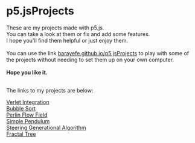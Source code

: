 # p5.jsProjects
These are my projects made with p5.js.
<br>
You can take a look at them or fix and add some features.
<br>
I hope you'll find them helpful or just enjoy them.
<br><br>
You can use the link <a href="barayefe.github.io/p5.jsProjects">barayefe.github.io/p5.jsProjects<a> to play with some of the projects without needing to set them up on your own computer.
<br><br>
**Hope you like it.**

<br>
The links to my projects are below:
<br>

[Verlet Integration](/VerletIntegration/index.html)
<br>
[Bubble Sort](/BubbleSort/index.html)
<br>
[Perlin Flow Field](/perlinFlowField/index.html)
<br>
[Simple Pendulum](/SimplePendulum/index.html)
<br>
[Steering Generational Algorithm](/Steering/index.html)
<br>
[Fractal Tree](/FractalTree/index.html)
<br>
